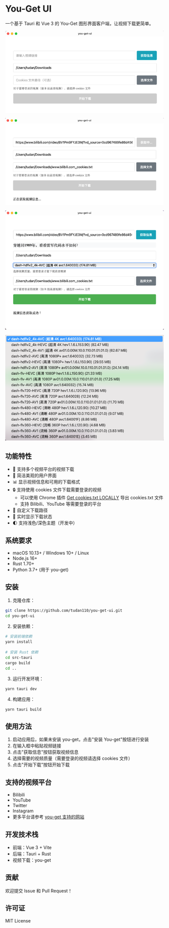 # You-Get UI

一个基于 Tauri 和 Vue 3 的 You-Get 图形界面客户端，让视频下载更简单。

![image-20250320172245530](./README.assets/image-20250320172245530.png)

![image-20250320173308494](./README.assets/image-20250320173308494.png)

![image-20250320171936076](./README.assets/image-20250320171936076.png)

![image-20250320172014626](./README.assets/image-20250320172014626.png)

## 功能特性

- 🎥 支持多个视频平台的视频下载
- 🎯 简洁美观的用户界面
- 📊 显示视频信息和可用的下载格式
- 🔒 支持使用 cookies 文件下载需要登录的视频
  - 可以使用 Chrome 插件 [Get cookies.txt LOCALLY](https://chrome.google.com/webstore/detail/get-cookiestxt-locally/cclelndahbckbenkjhflpdbgdldlbecc) 导出 cookies.txt 文件
  - 支持 Bilibili、YouTube 等需要登录的平台
- 📁 自定义下载路径
- 🔄 实时显示下载状态
- 🌓 支持浅色/深色主题（开发中）

## 系统要求

- macOS 10.13+ / Windows 10+ / Linux
- Node.js 16+
- Rust 1.70+
- Python 3.7+ (用于 you-get)

## 安装

1. 克隆仓库：
```bash
git clone https://github.com/tudan110/you-get-ui.git
cd you-get-ui
```

2. 安装依赖：
```bash
# 安装前端依赖
yarn install

# 安装 Rust 依赖
cd src-tauri
cargo build
cd ..
```

3. 运行开发环境：
```bash
yarn tauri dev
```

4. 构建应用：
```bash
yarn tauri build
```

## 使用方法

1. 启动应用后，如果未安装 you-get，点击"安装 You-get"按钮进行安装
2. 在输入框中粘贴视频链接
3. 点击"获取信息"按钮获取视频信息
4. 选择需要的视频质量（需要登录的视频请选择 cookies 文件）
5. 点击"开始下载"按钮开始下载

## 支持的视频平台

- Bilibili
- YouTube
- Twitter
- Instagram
- 更多平台请参考 [you-get 支持的网站](https://github.com/soimort/you-get#supported-sites)

## 开发技术栈

- 前端：Vue 3 + Vite
- 后端：Tauri + Rust
- 视频下载：you-get

## 贡献

欢迎提交 Issue 和 Pull Request！

## 许可证

MIT License
